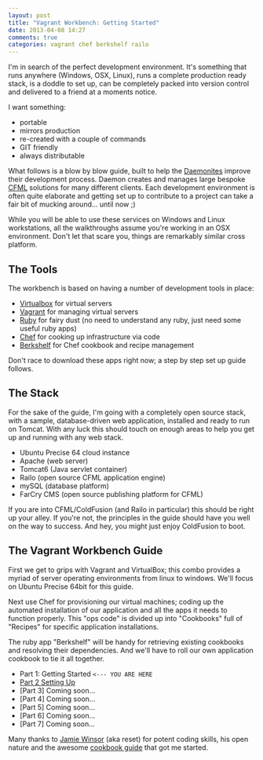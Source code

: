 ```yaml
---
layout: post
title: "Vagrant Workbench: Getting Started"
date: 2013-04-08 14:27
comments: true
categories: vagrant chef berkshelf railo
---
```


I'm in search of the perfect development environment. It's something that runs anywhere (Windows, OSX, Linux), runs a complete production ready stack, is a doddle to set up, can be completely packed into version control and delivered to a friend at a moments notice.

<!--more-->

I want something:

- portable
- mirrors production
- re-created with a couple of commands
- GIT friendly
- always distributable

What follows is a blow by blow guide, built to help the [Daemonites](http://www.daemon.com.au) improve their development process.  Daemon creates and manages large bespoke [CFML](http://lucee.org/) solutions for many different clients. Each development environment is often quite elaborate and getting set up to contribute to a project can take a fair bit of mucking around... until now ;)

While you will be able to use these services on Windows and Linux workstations, all the walkthroughs assume you're working in an OSX environment. Don't let that scare you, things are remarkably similar cross platform.

## The Tools

The workbench is based on having a number of development tools in place:

- [Virtualbox](https://www.virtualbox.org/) for virtual servers
- [Vagrant](http://www.vagrantup.com/) for managing virtual servers
- [Ruby](http://www.ruby-lang.org/en/) for fairy dust (no need to understand any ruby, just need some useful ruby apps)
- [Chef](http://www.opscode.com/chef/) for cooking up infrastructure via code
- [Berkshelf](http://berkshelf.com/) for Chef cookbook and recipe management

Don't race to download these apps right now; a step by step set up guide follows.

## The Stack

For the sake of the guide, I'm going with a completely open source stack, with a sample, database-driven web application, installed and ready to run on Tomcat. With any luck this should touch on enough areas to help you get up and running with any web stack.

- Ubuntu Precise 64 cloud instance
- Apache (web server)
- Tomcat6 (Java servlet container)
- Railo (open source CFML application engine)
- mySQL (database platform)
- FarCry CMS (open source publishing platform for CFML)

If you are into CFML/ColdFusion (and Railo in particular) this should be right up your alley. If you're not, the principles in the guide should have you well on the way to success. And hey, you might just enjoy ColdFusion to boot.

## The Vagrant Workbench Guide

First we get to grips with Vagrant and VirtualBox; this combo provides a myriad of server operating environments from linux to windows. We'll focus on Ubuntu Precise 64bit for this guide.  

Next use Chef for provisioning our virtual machines; coding up the automated installation of our application and all the apps it needs to function properly. This "ops code" is divided up into "Cookbooks" full of "Recipes" for specific application installations. 

The ruby app "Berkshelf" will be handy for retrieving existing cookbooks and resolving their dependencies. And we'll have to roll our own application cookbook to tie it all together.

- Part 1: Getting Started ```<--- YOU ARE HERE```
- [Part 2 Setting Up](#)
- [Part 3] Coming soon...
- [Part 4] Coming soon...
- [Part 5] Coming soon...
- [Part 6] Coming soon...
- [Part 7] Coming soon...

Many thanks to [Jamie Winsor](https://github.com/reset/) (aka reset) for potent coding skills, his open nature and the awesome [cookbook guide](http://vialstudios.com/guide-authoring-cookbooks.html) that got me started.

